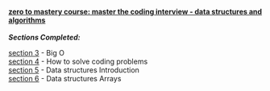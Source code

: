 <ins>**zero to mastery course: master the coding interview - data structures and algorithms **</ins><br/><br/>
<ins>**_Sections Completed:_**</ins>

<ins>section 3</ins> - Big O<br/>
<ins>section 4</ins> - How to solve coding problems<br/>
<ins>section 5</ins> - Data structures Introduction<br/>
<ins>section 6</ins> - Data structures Arrays<br/>
